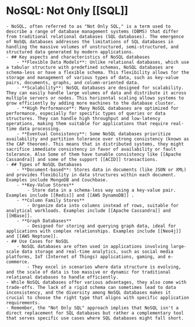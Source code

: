 # NoSQL: Not Only [[SQL]]
	- NoSQL, often referred to as "Not Only SQL," is a term used to describe a range of database management systems (DBMS) that differ from traditional relational databases (SQL databases). The emergence of NoSQL databases addresses the limitations of SQL databases in handling the massive volumes of unstructured, semi-structured, and structured data generated by modern applications.
	- ## Key aspects and characteristics of NoSQL databases
		- **Flexible Data Models**: Unlike relational databases, which use a tabular structure with predefined schemas, NoSQL databases are schema-less or have a flexible schema. This flexibility allows for the storage and management of various types of data, such as key-value pairs, documents, graphs, and column-oriented data.
		- **Scalability**: NoSQL databases are designed for scalability. They can easily handle large volumes of data and distribute it across multiple servers or nodes. This horizontal scaling allows systems to grow efficiently by adding more machines to the database cluster.
		- **High Performance**: Many NoSQL databases are optimized for performance, especially for specific types of queries or data structures. They can handle high throughput and low-latency operations, making them suitable for applications that require real-time data processing.
		- **Eventual Consistency**: Some NoSQL databases prioritize availability and partition tolerance over strong consistency (known as the CAP theorem). This means that in distributed systems, they might sacrifice immediate consistency in favor of availability or fault tolerance. Also Some of them have tunable consistency like [[Apache Cassandra]] and some of the support [[ACID]] transactions.
	- ## Types of NoSQL Databases
		- **Document-based**: Stores data in documents (like JSON or XML) and provides flexibility in data structures within each document. Examples include MongoDB and Couchbase.
		- **Key-Value Stores**
			- Store data in a schema-less way using a key-value pair. Examples include [[Redis]] and [[AWS DynamoDB]] .
		- **Column Family Stores**
			- Organize data into columns instead of rows, suitable for analytical workloads. Examples include [[Apache Cassandra]] and [[HBase]].
		- **Graph Databases**
			- Designed for storing and querying graph data, ideal for applications with complex relationships. Examples include [[Neo4j]] and [[AWS Neptune]].
	- ## Use Cases for NoSQL
		- NoSQL databases are often used in applications involving large-scale data storage and real-time analytics, such as social media platforms, IoT (Internet of Things) applications, gaming, and e-commerce.
			- They excel in scenarios where data structure is evolving, and the scale of data is too massive or dynamic for traditional relational databases to handle efficiently.
	- While NoSQL databases offer various advantages, they also come with trade-offs. The lack of a rigid schema can sometimes lead to data inconsistency, and the diversity among NoSQL databases makes it crucial to choose the right type that aligns with specific application requirements.
	- Remember, the "Not Only SQL" approach implies that NoSQL isn't a direct replacement for SQL databases but rather a complementary tool that serves specific use cases where SQL databases might fall short.